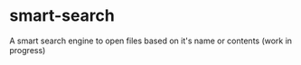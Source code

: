 # smart-search
A smart search engine to open files based on it's name or contents (work in progress)
